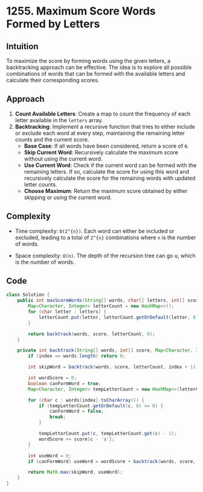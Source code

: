 # 1255. Maximum Score Words Formed by Letters

## Intuition

To maximize the score by forming words using the given letters, a backtracking approach can be effective. The idea is to explore all possible combinations of words that can be formed with the available letters and calculate their corresponding scores.

## Approach

1. **Count Available Letters**: Create a map to count the frequency of each letter available in the `letters` array.
2. **Backtracking**: Implement a recursive function that tries to either include or exclude each word at every step, maintaining the remaining letter counts and the current score.
   - **Base Case**: If all words have been considered, return a score of `0`.
   - **Skip Current Word**: Recursively calculate the maximum score without using the current word.
   - **Use Current Word**: Check if the current word can be formed with the remaining letters. If so, calculate the score for using this word and recursively calculate the score for the remaining words with updated letter counts.
   - **Choose Maximum**: Return the maximum score obtained by either skipping or using the current word.

## Complexity

- Time complexity: `O(2^{n})`. Each word can either be included or excluded, leading to a total of `2^{n}` combinations where `n` is the number of words.

- Space complexity: `O(n)`. The depth of the recursion tree can go u, which is the number of words.

## Code

```java
class Solution {
    public int maxScoreWords(String[] words, char[] letters, int[] score) {
        Map<Character, Integer> letterCount = new HashMap<>();
        for (char letter : letters) {
            letterCount.put(letter, letterCount.getOrDefault(letter, 0) + 1);
        }

        return backtrack(words, score, letterCount, 0);
    }

    private int backtrack(String[] words, int[] score, Map<Character, Integer> letterCount, int index) {
        if (index == words.length) return 0;

        int skipWord = backtrack(words, score, letterCount, index + 1);

        int wordScore = 0;
        boolean canFormWord = true;
        Map<Character, Integer> tempLetterCount = new HashMap<>(letterCount);

        for (char c : words[index].toCharArray()) {
            if (tempLetterCount.getOrDefault(c, 0) <= 0) {
                canFormWord = false;
                break;
            }

            tempLetterCount.put(c, tempLetterCount.get(c) - 1);
            wordScore += score[c - 'a'];
        }

        int useWord = 0;
        if (canFormWord) useWord = wordScore + backtrack(words, score, tempLetterCount, index + 1);

        return Math.max(skipWord, useWord);
    }
}
```
